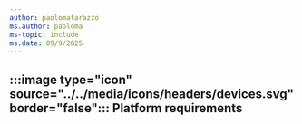 ```yaml
---
author: paolomatarazzo
ms.author: paoloma
ms-topic: include
ms.date: 09/9/2025
---
```


## :::image type="icon" source="../../media/icons/headers/devices.svg" border="false"::: Platform requirements
